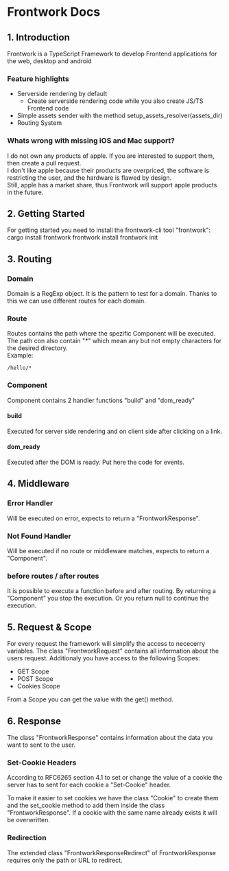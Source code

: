 # Frontwork Docs

## 1. Introduction
Frontwork is a TypeScript Framework to develop Frontend applications for the web, desktop and android

### Feature highlights
- Serverside rendering by default
    - Create serverside rendering code while you also create JS/TS Frontend code
- Simple assets sender with the method setup_assets_resolver(assets_dir)
- Routing System

### Whats wrong with missing iOS and Mac support?
I do not own any products of apple. If you are interested to support them, then create a pull request.  
I don't like apple because their products are overpriced, the software is restricting the user, and the hardware is flawed by design.  
Still, apple has a market share, thus Frontwork will support apple products in the future.


## 2. Getting Started
For getting started you need to install the frontwork-cli tool "frontwork": cargo install frontwork
    frontwork install
    frontwork init


## 3. Routing
### Domain
Domain is a RegExp object. It is the pattern to test for a domain. Thanks to this we can use different routes for each domain.

### Route
Routes contains the path where the spezific Component will be executed.
The path con also contain "*" which mean any but not empty characters for the desired directory.  
Example:

    /hello/*

### Component
Component contains 2 handler functions "build" and "dom_ready" 

#### build
Executed for server side rendering and on client side after clicking on a link.

#### dom_ready
Executed after the DOM is ready. Put here the code for events.



## 4. Middleware

### Error Handler
Will be executed on error, expects to return a "FrontworkResponse".

### Not Found Handler
Will be executed if no route or middleware matches, expects to return a "Component".

### before routes / after routes
It is possible to execute a function before and after routing. 
By returning a "Component" you stop the execution.
Or you return null to continue the execution.


## 5. Request & Scope
For every request the framework will simplify the access to nececerry variables. The class "FrontworkRequest" contains all information about the users request. Additionaly you have access to the following Scopes:

- GET Scope
- POST Scope
- Cookies Scope

From a Scope you can get the value with the get() method.


## 6. Response
The class "FrontworkResponse" contains information about the data you want to sent to the user.

### Set-Cookie Headers
According to RFC6265 section 4.1 to set or change the value of a cookie the server has to sent for each cookie a "Set-Cookie" header.  

To make it easier to set cookies we have the class "Cookie" to create them and the set_cookie method to add them inside the class "FrontworkResponse". If a cookie with the same name already exists it will be overwritten.

### Redirection
The extended class "FrontworkResponseRedirect" of FrontworkResponse requires only the path or URL to redirect.